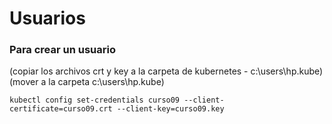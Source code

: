 # Usuarios

### Para crear un usuario

(copiar los archivos crt y key a la carpeta de kubernetes - c:\users\hp\.kube)
(mover a la carpeta c:\users\hp\.kube)

```
kubectl config set-credentials curso09 --client-certificate=curso09.crt --client-key=curso09.key
```
